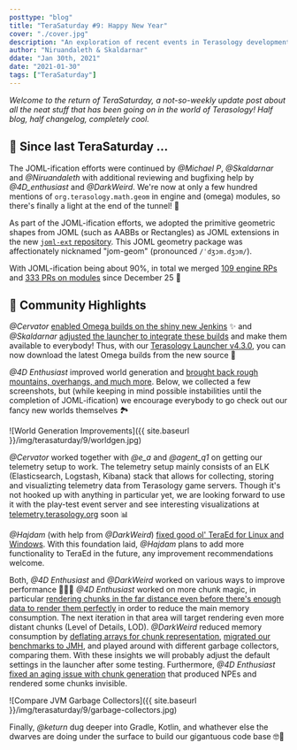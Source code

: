 ```yaml
---
posttype: "blog"
title: "TeraSaturday #9: Happy New Year"
cover: "./cover.jpg"
description: "An exploration of recent events in Terasology development."
author: "Niruandaleth & Skaldarnar"
ddate: "Jan 30th, 2021"
date: "2021-01-30"
tags: ["TeraSaturday"]
---
```


_Welcome to the return of TeraSaturday, a not-so-weekly update post about all the neat stuff that has been going on in
the world of Terasology! Half blog, half changelog, completely cool._

## 📰 Since last TeraSaturday ...

The JOML-ification efforts were continued by _@Michael P_, _@Skaldarnar_ and _@Niruandaleth_ with additional reviewing and bugfixing help by _@4D_enthusiast_ and _@DarkWeird_.
We're now at only a few hundred mentions of `org.terasology.math.geom` in engine and (omega) modules, so there's finally a light at the end of the tunnel! 🔦

As part of the JOML-ification efforts, we adopted the primitive geometric shapes from JOML (such as AABBs or Rectangles) as JOML extensions in the new [`joml-ext` repository](https://github.com/MovingBlocks/joml-ext).
This JOML geometry package was affectionately nicknamed "jom-geom" (pronounced `/ˈdʒɔm.dʒɔm/`).

With JOML-ification being about 90%, in total we merged [109 engine RPs](https://github.com/search?q=org%3AMovingBlocks+type%3Apr+merged%3A2020-12-26..2021-01-30) and [333 PRs on modules](https://github.com/search?q=org%3ATerasology+type%3Apr+merged%3A2020-12-26..2021-01-30) since December 25 👀

## 🎀️ Community Highlights

_@Cervator_ [enabled Omega builds on the shiny new Jenkins](https://github.com/MovingBlocks/Terasology/pull/4409) ✨ and _@Skaldarnar_ [adjusted the launcher to integrate these builds](https://github.com/MovingBlocks/TerasologyLauncher/pull/621) and make them available to everybody!
Thus, with our [Terasology Launcher v4.3.0](https://github.com/MovingBlocks/TerasologyLauncher/releases/tag/v4.3.0), you can now download the latest Omega builds from the new source 🎉

_@4D Enthusiast_ improved world generation and [brought back rough mountains, overhangs, and much more](https://github.com/Terasology/CoreWorlds/pull/18).
Below, we collected a few screenshots, but (while keeping in mind possible instabilities until the completion of JOML-ification) we encourage everybody to go check out our fancy new worlds themselves 🏞

![World Generation Improvements]({{ site.baseurl }}/img/terasaturday/9/worldgen.jpg)

_@Cervator_ worked together with _@e_a_ and _@agent_q1_ on getting our telemetry setup to work.
The telemetry setup mainly consists of an ELK (Elasticsearch, Logstash, Kibana) stack that allows for collecting, storing and visualizting telemetry data from Terasology game servers.
Though it's not hooked up with anything in particular yet, we are looking forward to use it with the play-test event server and see interesting visualizations at [telemetry.terasology.org](https://telemetry.terasology.com/) soon 📊

_@Hajdam_ (with help from _@DarkWeird_) [fixed good ol' TeraEd for Linux and Windows](https://github.com/MovingBlocks/Terasology/pull/4327).
With this foundation laid, _@Hajdam_ plans to add more functionality to TeraEd in the future, any improvement recommendations welcome.

Both, _@4D Enthusiast_ and _@DarkWeird_ worked on various ways to improve performance 🐢🧙‍♂️
_@4D Enthusiast_ worked on more chunk magic, in particular [rendering chunks in the far distance even before there's enough data to render them perfectly](https://github.com/MovingBlocks/Terasology/pull/4427) in order to reduce the main memory consumption.
The next iteration in that area will target rendering even more distant chunks (Level of Details, LOD).
_@DarkWeird_ reduced memory consumption by [deflating arrays for chunk representation](https://github.com/MovingBlocks/Terasology/pull/4433), [migrated our benchmarks to JMH](https://github.com/MovingBlocks/Terasology/pull/4401), and played around with different garbage collectors, comparing them.
With these insights we will probably adjust the default settings in the launcher after some testing.
Furthermore, _@4D Enthusiast_ [fixed an aging issue with chunk generation](https://github.com/MovingBlocks/Terasology/pull/4353) that produced NPEs and rendered some chunks invisible.

![Compare JVM Garbage Collectors]({{ site.baseurl }}/img/terasaturday/9/garbage-collectors.jpg)

Finally, _@keturn_ dug deeper into Gradle, Kotlin, and whathever else the dwarves are doing under the surface to build our gigantuous code base 🤓🧰
